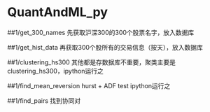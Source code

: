 # QuantAndML_py

##1/get_300_names
先获取沪深300的300个股票名字，放入数据库

##1/get_hist_data
再获取300个股所有的交易信息（按天），放入数据库

##1/clustering_hs300
其他都是存数据库不重要，聚类主要是clustering_hs300，ipython运行之

##1/find_mean_reversion
hurst + ADF test ipython运行之

##1/find_pairs
找到协同对
